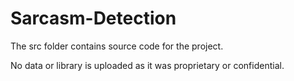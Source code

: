 # Sarcasm-Detection

The src folder contains source code for the project.

No data or library is uploaded as it was proprietary or confidential.
